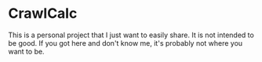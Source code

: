 # CrawlCalc

This is a personal project that I just want to easily share. It is not intended to be good. If you got here and don't know me, it's probably not where you want to be.
